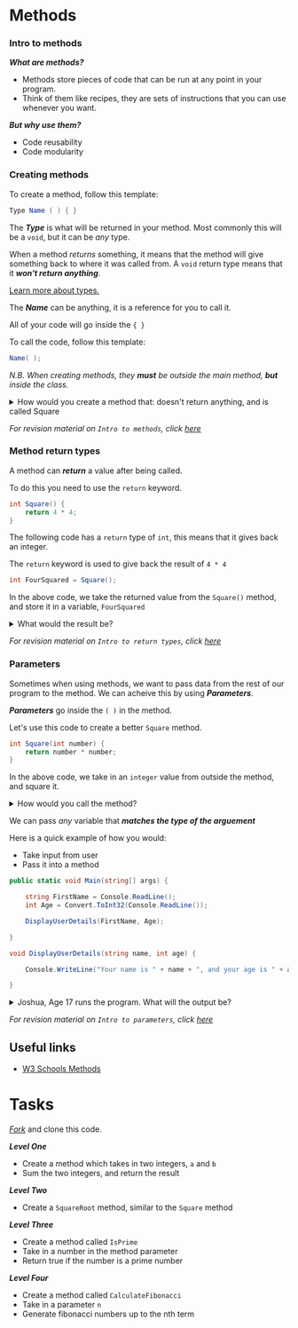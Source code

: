 # Methods

### Intro to methods

**_What are methods?_**
+ Methods store pieces of code that can be run at any point in your program.
+ Think of them like recipes, they are sets of instructions that you can use whenever you want.

**_But why use them?_**
+ Code reusability
+ Code modularity


### Creating methods

To create a method, follow this template:

```csharp
Type Name ( ) { }
```

The **_Type_** is what will be returned in your method. Most commonly this will be a ```void```, but it can be _any_ type.

When a method _returns_ something, it means that the method will give something back to where it was called from. A ```void``` return type means that it **_won't return anything_**.

[Learn more about types.](https://github.com/fslcoding/Data-Types)

The **_Name_** can be anything, it is a reference for you to call it.

All of your code will go inside the ```{ }```

To call the code, follow this template:

```csharp
Name( );
```

_N.B. When creating methods, they **must** be outside the main method, **but** inside the class._


<details>
    <summary>
        How would you create a method that: doesn't return anything, and is called Square
    </summary>

    void Square() { }

</details>


_For revision material on `Intro to methods`, click [here](https://github.com/fslcoding/Methods/blob/main/RevisionMaterial/Docs/IntroToMethods.md)_

### Method return types

A method can **_return_** a value after being called.

To do this you need to use the ```return``` keyword.

```csharp
int Square() {
    return 4 * 4;
}
```

The following code has a ```return``` type of ```int```, this means that it gives back an integer.

The ```return``` keyword is used to give back the result of ```4 * 4```

```csharp
int FourSquared = Square();
```

In the above code, we take the returned value from the ```Square()``` method, and store it in a variable, ```FourSquared```


<details>
    <summary>
        What would the result be?
    </summary>

    16

</details>


_For revision material on `Intro to return types`, click [here](https://github.com/fslcoding/Methods/blob/main/RevisionMaterial/Docs/IntroToReturnTypes.md)_

### Parameters

Sometimes when using methods, we want to pass data from the rest of our program to the method. We can acheive this by using **_Parameters_**.

**_Parameters_** go inside the ```( )``` in the method. 

Let's use this code to create a better ```Square``` method.

```csharp
int Square(int number) {
    return number * number;
}
```

In the above code, we take in an ```integer``` value from outside the method, and square it.


<details>
    <summary>
        How would you call the method?
    </summary>

    int FiveSquared = Square(5);

    // returns 25

</details>

We can pass _any_ variable that **_matches the type of the arguement_**

Here is a quick example of how you would:
+ Take input from user
+ Pass it into a method

```csharp
public static void Main(string[] args) {

    string FirstName = Console.ReadLine();
    int Age = Convert.ToInt32(Console.ReadLine());

    DisplayUserDetails(FirstName, Age);

}

void DisplayUserDetails(string name, int age) {

    Console.WriteLine("Your name is " + name + ", and your age is " + age );

}
```



<details>
    <summary>
        Joshua, Age 17 runs the program. What will the output be?
    </summary>

    Your name is Joshua and your age is 17

</details>

_For revision material on `Intro to parameters`, click [here](https://github.com/fslcoding/Methods/blob/main/RevisionMaterial/Docs/IntroToParameters.md)_


## Useful links

+ [W3 Schools Methods](https://www.w3schools.com/cs/cs_methods.php)


# Tasks

[_Fork_](https://github.com/fslcoding/HowToFork) and clone this code.

**_Level One_**

+ Create a method which takes in two integers, ```a``` and ```b```
+ Sum the two integers, and return the result

**_Level Two_**
+ Create a ```SquareRoot``` method, similar to the ```Square``` method


**_Level Three_**

+ Create a method called ```IsPrime```
+ Take in a number in the method parameter
+ Return true if the number is a prime number

**_Level Four_**

+ Create a method called ```CalculateFibonacci```
+ Take in a parameter ```n```
+ Generate fibonacci numbers up to the nth term
